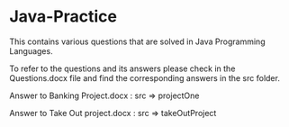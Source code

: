 # Java-Practice 


This contains various questions that are solved in Java Programming Languages. 



To refer to the questions and its answers please check in the Questions.docx file and find the corresponding answers in the src folder. 


Answer to Banking Project.docx : src => projectOne

Answer to Take Out project.docx : src => takeOutProject
